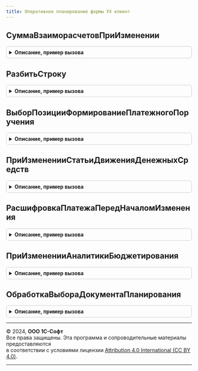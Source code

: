 ```yaml
---
title: Оперативное планирование формы УХ клиент
---
```



## СуммаВзаиморасчетовПриИзменении
<details style="margin: 1em 0; padding: 0.5em; border: 1px solid #ccc; border-radius: 6px;">

<summary style="font-weight: bold; cursor: pointer;">Описание, пример вызова</summary>

```bsl

Процедура СуммаВзаиморасчетовПриИзменении(Форма, Элемент) Экспорт
```

Пример вызова
```bsl
ОперативноеПланированиеФормыУХКлиент.СуммаВзаиморасчетовПриИзменении(Форма, Элемент) 
```
</details>

## РазбитьСтроку
<details style="margin: 1em 0; padding: 0.5em; border: 1px solid #ccc; border-radius: 6px;">

<summary style="font-weight: bold; cursor: pointer;">Описание, пример вызова</summary>

```bsl

Процедура РазбитьСтроку(ТабличнаяЧасть, ТаблицаФормы, ИмяРеквизита = "Сумма", ТекстВводаНовогоЗначения = "", ТекстПредупреждения = "") Экспорт
```

Пример вызова
```bsl
ОперативноеПланированиеФормыУХКлиент.РазбитьСтроку(ТабличнаяЧасть, ТаблицаФормы, ИмяРеквизита, ТекстВводаНовогоЗначения, ТекстПредупреждения);
```
</details>

## ВыборПозицииФормированиеПлатежногоПоручения
<details style="margin: 1em 0; padding: 0.5em; border: 1px solid #ccc; border-radius: 6px;">

<summary style="font-weight: bold; cursor: pointer;">Описание, пример вызова</summary>

```bsl

Процедура ВыборПозицииФормированиеПлатежногоПоручения(Результат, Параметры) Экспорт
```

Пример вызова
```bsl
ОперативноеПланированиеФормыУХКлиент.ВыборПозицииФормированиеПлатежногоПоручения(Результат, Параметры) 
```
</details>

## ПриИзмененииСтатьиДвиженияДенежныхСредств
<details style="margin: 1em 0; padding: 0.5em; border: 1px solid #ccc; border-radius: 6px;">

<summary style="font-weight: bold; cursor: pointer;">Описание, пример вызова</summary>

```bsl

Процедура ПриИзмененииСтатьиДвиженияДенежныхСредств(Форма, Элемент, ПостфиксАналитик = "") Экспорт
```

Пример вызова
```bsl
ОперативноеПланированиеФормыУХКлиент.ПриИзмененииСтатьиДвиженияДенежныхСредств(Форма, Элемент, ПостфиксАналитик);
```
</details>

## РасшифровкаПлатежаПередНачаломИзменения
<details style="margin: 1em 0; padding: 0.5em; border: 1px solid #ccc; border-radius: 6px;">

<summary style="font-weight: bold; cursor: pointer;">Описание, пример вызова</summary>

```bsl

Процедура РасшифровкаПлатежаПередНачаломИзменения(Форма, Элемент, Отказ, ИмяТабличнойЧасти = "РасшифровкаПлатежа") Экспорт
```

Пример вызова
```bsl
ОперативноеПланированиеФормыУХКлиент.РасшифровкаПлатежаПередНачаломИзменения(Форма, Элемент, Отказ, ИмяТабличнойЧасти);
```
</details>

## ПриИзмененииАналитикиБюджетирования
<details style="margin: 1em 0; padding: 0.5em; border: 1px solid #ccc; border-radius: 6px;">

<summary style="font-weight: bold; cursor: pointer;">Описание, пример вызова</summary>

```bsl

Процедура ПриИзмененииАналитикиБюджетирования(Форма, НомерАналитики, Элемент, ПостфиксАналитик = "") Экспорт
```

Пример вызова
```bsl
ОперативноеПланированиеФормыУХКлиент.ПриИзмененииАналитикиБюджетирования(Форма, НомерАналитики, Элемент, ПостфиксАналитик);
```
</details>

## ОбработкаВыбораДокументаПланирования
<details style="margin: 1em 0; padding: 0.5em; border: 1px solid #ccc; border-radius: 6px;">

<summary style="font-weight: bold; cursor: pointer;">Описание, пример вызова</summary>

```bsl

Процедура ОбработкаВыбораДокументаПланирования(Форма, Элемент, ВыбранноеЗначение, СтандартнаяОбработка) Экспорт
```

Пример вызова
```bsl
ОперативноеПланированиеФормыУХКлиент.ОбработкаВыбораДокументаПланирования(Форма, Элемент, ВыбранноеЗначение, СтандартнаяОбработка) 
```
</details>

---

© 2024, **ООО 1С-Софт**  
Все права защищены. Эта программа и сопроводительные материалы предоставляются  
в соответствии с условиями лицензии [Attribution 4.0 International (CC BY 4.0)](https://creativecommons.org/licenses/by/4.0/legalcode).

---
